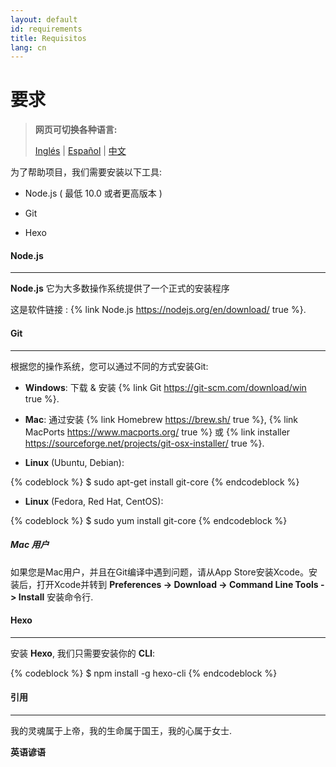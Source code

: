```yaml
---
layout: default
id: requirements
title: Requisitos
lang: cn
---
```


# 要求

> **网页可切换各种语言:**
>
> [Inglés](/beeping/requirements.html) | [Español](/beeping/es/requirements.html) | [中文](/beeping/zh-CN/requirements.html)

为了帮助项目，我们需要安装以下工具:

* Node.js ( 最低 10.0 或者更高版本 )

* Git

* Hexo

#### Node.js

---

**Node.js** 它为大多数操作系统提供了一个正式的安装程序

这是软件链接 : {% link Node.js https://nodejs.org/en/download/ true %}.

#### Git

---

根据您的操作系统，您可以通过不同的方式安装Git:

* **Windows**: 下载 & 安装 {% link Git https://git-scm.com/download/win true %}.

* **Mac**: 通过安装 {% link Homebrew https://brew.sh/ true %}, {% link MacPorts https://www.macports.org/ true %} 或 {% link installer https://sourceforge.net/projects/git-osx-installer/ true %}.

* **Linux** (Ubuntu, Debian): 

{% codeblock %}
$ sudo apt-get install git-core
{% endcodeblock %}

* **Linux** (Fedora, Red Hat, CentOS): 

{% codeblock %}
$ sudo yum install git-core
{% endcodeblock %}

#####  Mac 用户
 
如果您是Mac用户，并且在Git编译中遇到问题，请从App Store安装Xcode。安装后，打开Xcode并转到 **Preferences -> Download -> Command Line Tools -> Install** 安装命令行.

#### Hexo

---

安装 **Hexo**, 我们只需要安装你的 **CLI**:

{% codeblock %}
$ npm install -g hexo-cli
{% endcodeblock %}

#### 引用

---

我的灵魂属于上帝，我的生命属于国王，我的心属于女士.

**英语谚语**
